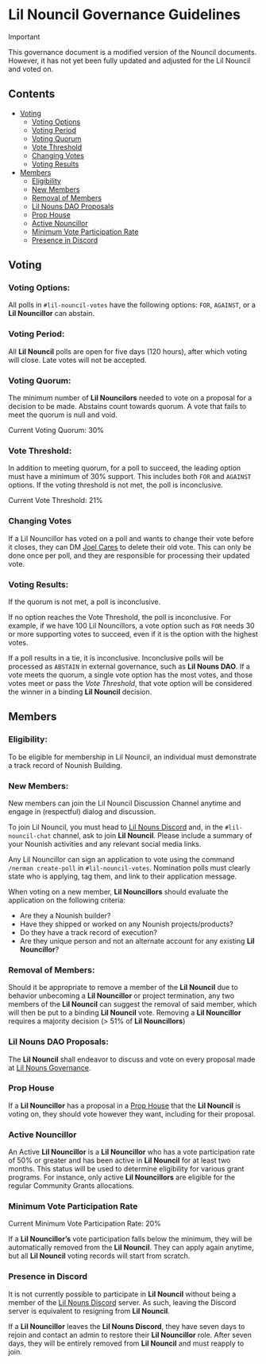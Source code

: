 # Lil Nouncil Governance Guidelines

> [!IMPORTANT]  
> This governance document is a modified version of the Nouncil documents. However, it has not yet been fully updated and adjusted for the Lil Nouncil and voted on.

## Contents

- [Voting](#voting)
    - [Voting Options](#voting-options)
    - [Voting Period](#voting-period)
    - [Voting Quorum](#voting-quorum)
    - [Vote Threshold](#vote-threshold)
    - [Changing Votes](#changing-votes)
    - [Voting Results](#voting-results)
- [Members](#members)
    - [Eligibility](#eligibility)
    - [New Members](#new-members)
    - [Removal of Members](#removal-of-members)
    - [Lil Nouns DAO Proposals](#lil-nouns-dao-proposals)
    - [Prop House](#prop-house)
    - [Active Nouncillor](#active-nouncillor)
    - [Minimum Vote Participation Rate](#minimum-vote-participation-rate)
    - [Presence in Discord](#presence-in-discord)


## Voting

### Voting Options:

All polls in `#lil-nouncil-votes` have the following options: `FOR`, `AGAINST`, or a **Lil Nouncillor** can abstain.

### Voting Period:

All **Lil Nouncil** polls are open for five days (120 hours), after which voting will close. Late votes will not be accepted.

### Voting Quorum: 

The minimum number of **Lil Nouncilors** needed to vote on a proposal for a decision to be made. 
Abstains count towards quorum. A vote that fails to meet the quorum is null and void.

Current Voting Quorum: 30%

### Vote Threshold:

In addition to meeting quorum, for a poll to succeed, the leading option must have a minimum of 30% support. 
This includes both `FOR` and `AGAINST` options. If the voting threshold is not met, the poll is inconclusive.

Current Vote Threshold: 21%

### Changing Votes

If a Lil Nouncillor has voted on a poll and wants to change their vote before it closes, 
they can DM [Joel Cares](https://discord.com/users/362737590430072862) to delete their old vote. 
This can only be done once per poll, and they are responsible for processing their updated vote.

### Voting Results:

If the quorum is not met, a poll is inconclusive.

If no option reaches the Vote Threshold, the poll is inconclusive.
For example, if we have 100 Lil Nouncillors, a vote option such as `FOR` needs 30 or more supporting votes to succeed, 
even if it is the option with the highest votes.

If a poll results in a tie, it is inconclusive.
Inconclusive polls will be processed as `ABSTAIN` in external governance, such as **Lil Nouns DAO**.
If a vote meets the quorum, a single vote option has the most votes, and those votes meet or pass the *Vote Threshold*, 
that vote option will be considered the winner in a binding **Lil Nouncil** decision.


## Members

### Eligibility:

To be eligible for membership in Lil Nouncil, an individual must demonstrate a track record of Nounish Building.

### New Members:

New members can join the Lil Nouncil Discussion Channel anytime and engage in (respectful) dialog and discussion.

To join Lil Nouncil, you must head to [Lil Nouns Discord](https://discord.gg/zXPSZj7zSb) and, in the `#lil-nouncil-chat` channel, ask to join **Lil Nouncil**. 
Please include a summary of your Nounish activities and any relevant social media links.

Any Lil Nouncillor can sign an application to vote using the command `/nerman create-poll` in `#lil-nouncil-votes`. 
Nomination polls must clearly state who is applying, tag them, and link to their application message.

When voting on a new member, **Lil Nouncillors** should evaluate the application on the following criteria:

- Are they a Nounish builder?
- Have they shipped or worked on any Nounish projects/products?
- Do they have a track record of execution?
- Are they unique person and not an alternate account for any existing **Lil Nouncillor**?

### Removal of Members: 

Should it be appropriate to remove a member of the **Lil Nouncil** due to behavior unbecoming a **Lil Nouncillor** or project termination, 
any two members of the **Lil Nouncil** can suggest the removal of said member, which will then be put to a binding **Lil Nouncil** vote. 
Removing a **Lil Nouncillor** requires a majority decision (> 51% of **Lil Nouncillors**)

### Lil Nouns DAO Proposals: 

The **Lil Nouncil** shall endeavor to discuss and vote on every proposal made at [Lil Nouns Governance](https://lilnouns.wtf/vote). 

### Prop House

If a **Lil Nouncillor** has a proposal in a [Prop House](https://prop.house/) that the **Lil Nouncil** is voting on, they should vote however they want, including for their proposal.

### Active Nouncillor

An Active **Lil Nouncillor** is a **Lil Nouncillor** who has a vote participation rate of 50% or greater and has been active in **Lil Nouncil** for at least two months.
This status will be used to determine eligibility for various grant programs. 
For instance, only active **Lil Nouncillors** are eligible for the regular Community Grants allocations.

### Minimum Vote Participation Rate

Current Minimum Vote Participation Rate: 20%

If a **Lil Nouncillor’s** vote participation falls below the minimum, they will be automatically removed from the **Lil Nouncil**. 
They can apply again anytime, but all **Lil Nouncil** voting records will start from scratch.

### Presence in Discord

It is not currently possible to participate in **Lil Nouncil** without being a member of the [Lil Nouns Discord](https://discord.gg/zXPSZj7zSb) server. 
As such, leaving the Discord server is equivalent to resigning from **Lil Nouncil**.

If a **Lil Nouncillor** leaves the **Lil Nouns Discord**, they have seven days to rejoin and contact an admin to restore their **Lil Nouncillor** role. 
After seven days, they will be entirely removed from **Lil Nouncil** and must reapply to join.
